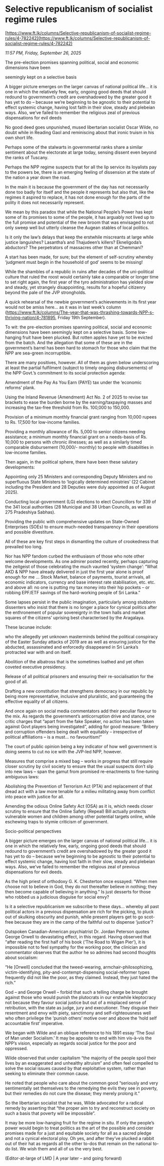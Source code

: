 # Selective republicanism of socialist regime rules

[https://www.ft.lk/columns/Selective-republicanism-of-socialist-regime-rules/4-782242](https://www.ft.lk/columns/Selective-republicanism-of-socialist-regime-rules/4-782242)

*11:57 PM, Friday, September 26, 2025*

The pre-election promises spanning political, social and economic dimensions have been

seemingly kept on a selective basis

A bigger picture emerges on the larger canvas of national political life... it is one in which the relatively few, early, ongoing good deeds that should redound to government’s credit are overshadowed by the greater good it has yet to do – because we’re beginning to be agnostic to their potential to effect systemic change, having lost faith in their slow, steady and plebeian ways. Also, we’ve failed to remember the religious zeal of previous dispensations for evil deeds

No good deed goes unpunished, mused libertarian socialist Oscar Wilde, no doubt while in Reading Gaol and reminiscing about that ironic truism in his own short life.

Perhaps some of the stalwarts in governmental ranks share a similar sentiment about the electorate at large today, sensing dissent even beyond the ranks of Tuscany.

Perhaps the NPP regime suspects that for all the lip service its loyalists pay to the powers be, there is an emerging feeling of dissension at the state of the nation a year down the road.

In the main it is because the government of the day has not necessarily done too badly for itself and the people it represents but also that, like the regimes it aspired to replace, it has not done enough for the parts of the polity it does not necessarily represent.

We mean by this paradox that while the National People’s Power has kept some of its promises to some of the people, it has arguably not lived up to the full promise and potential of the new broom that was envisaged to not only sweep well but utterly cleanse the Augean stables of local politics.

Is it only the law’s delays that keep the erstwhile miscreants at large while justice languishes? Lasantha’s and Thajudeen’s killers? Ekneligoda’s abductors? The perpetrators of massacres other than at Chemmani?

A start has been made, for sure; but the element of self-scrutiny whereby ‘judgment must begin in the household of god’ seems to be missing!

While the shambles of a republic in ruins after decades of the uni-political culture that ruled the roost would certainly take a comparable or longer time to set right again, the first year of the tyro administration has yielded slow and steady, yet strangely disappointing, results for a hopeful citizenry beyond the pale of the JVP strongholds.

A quick rehearsal of the newbie government’s achievements in its first year would not be amiss here... as it was in last week’s column (https://www.ft.lk/columns/The-year-that-was-thrashing-towards-NPP-s-thriving-nation/4-781895, Friday 19th September).

To wit: the pre-election promises spanning political, social and economic dimensions have been seemingly kept on a selective basis. Some low-hanging fruit have been plucked. But rotten apples have yet to be evicted from the batch. And the allegation that some of these are in the government’s barrel has been hard to stomach for those who claim that the NPP are sea-green incorruptible.

There are many positives, however. All of them as given below underscoring at least the partial fulfilment (subject to timely ongoing disbursements) of the NPP Govt.’s commitment to its social protection agenda:

Amendment of the Pay As You Earn (PAYE) tax under the ‘economic reforms’ plank.

Using the Inland Revenue (Amendment) Act No. 2 of 2025 to revise tax brackets to ease the burden borne by the earning/taxpaying masses and increasing the tax-free threshold from Rs. 100,000 to 150,000.

Provision of a minimum monthly financial grant ranging from 10,000 rupees to Rs. 17,500 for low-income families.

Providing a monthly allowance of Rs. 5,000 to senior citizens needing assistance; a minimum monthly financial grant on a needs-basis of Rs. 10,000 to persons with chronic illnesses; as well as a similarly timed comparable disbursement (10,000/- monthly) to people with disabilities in low-income families.

Then again, in the political sphere, there have been these salutary developments:

Appointing only 25 Ministers and corresponding Deputy Ministers and no superfluous State Ministers to ‘logically determined ministries’ (22 Cabinet including the President and 28 Deputies were duly appointed as of August 2025).

Conducting local-government (LG) elections to elect Councillors for 339 of the 341 local authorities (28 Municipal and 38 Urban Councils, as well as 275 Pradeshiya Sabhas).

Providing the public with comprehensive updates on State-Owned Enterprises (SOEs) to ensure much-needed transparency in their operations and possible divestiture.

All of these are key first steps in dismantling the culture of crookedness that prevailed too long.

Nor has NPP fandom curbed the enthusiasm of those who note other welcome developments. As one admirer posted recently, perhaps capturing the zeitgeist of those celebrating the much vaunted ‘system change’: “What AKD & NPP have already delivered in just the first year alone is proof enough for me ... Stock Market, balance of payments, tourist arrivals, all economic indicators, currency and base interest rate stabilisation, etc. etc. and above all: no one is putting my tax money into their hip pockets – or robbing EPF/ETF savings of the hard-working people of Sri Lanka.”

Some lapses persist in the public imagination, particularly among stubborn dissenters who insist that there is no longer a place for cynical politics after the enthronement of popular sovereignty in the town halls and market squares of the citizens’ uprising best characterised by the Aragalaya.

These lacunae include:

who the allegedly yet unknown masterminds behind the political conspiracy of the Easter Sunday attacks of 2019 are as well as ensuring justice for the abducted, assassinated and enforcedly disappeared in Sri Lanka’s protracted war with and on itself.

Abolition of the albatross that is the sometimes loathed and yet often coveted executive presidency.

Release of all political prisoners and ensuring their re-socialisation for the good of all.

Drafting a new constitution that strengthens democracy in our republic by being more representative, inclusive and pluralistic, and guaranteeing the effective equality of all citizens.

And once again on social media commentators add their peculiar flavour to the mix. As regards the government’s anticorruption drive and stance, one critic charges that “apart from the fake Speaker, no action has been taken against Govt players being investigated”, adding for good measure: “Bribery and corruption offenders being dealt with equitably – irrespective of political affiliations – is a must... no favouritism!”

The court of public opinion being a key indicator of how well government is doing seems to cut no ice with the JVP-led NPP, however.

Measures that comprise a mixed bag – works in progress that still require closer scrutiny by civil society to ensure that the usual suspects don’t slip into new laws – span the gamut from promised re-enactments to fine-tuning ambiguous laws:

Abolishing the Prevention of Terrorism Act (PTA) and replacement of that dread act with a law more tenable for a milieu militating away from conflict into peace with justice for all.

Amending the odious Online Safety Act (OSA) as it is, which needs closer scrutiny to ensure that the Online Safety (Repeal) Bill actually protects vulnerable women and children among other potential targets online, while eschewing traps to stymie criticism of government.

Socio-political perspectives

A bigger picture emerges on the larger canvas of national political life... it is one in which the relatively few, early, ongoing good deeds that should redound to government’s credit are overshadowed by the greater good it has yet to do – because we’re beginning to be agnostic to their potential to effect systemic change, having lost faith in their slow, steady and plebeian ways. Also, we’ve failed to remember the religious zeal of previous dispensations for evil deeds.

As the high priest of orthodoxy G. K. Chesterton once essayed: “When men choose not to believe in God, they do not thereafter believe in nothing; they then become capable of believing in anything.” Is just desserts for those who robbed us a judicious disguise for social envy?

Is it a selective republicanism we subscribe to these days... whereby all past political actors in a previous dispensation are rich for the picking, to pluck out of skulking obscurity and punish, while present players get to go scot-free because they are in the camp of the faithful out to dispense ‘justice’?

Outspoken Canadian-American psychiatrist Dr. Jordan Peterson quotes George Orwell to devastating effect, in this regard. Having observed that “after reading the first half of his book (‘The Road to Wigan Pier’), it is impossible not to feel sympathy for the working poor, the clinician and commentator observes that the author he so admires had second thoughts about socialism:

“He [Orwell] concluded that the tweed-wearing, armchair-philosophizing, victim-identifying, pity-and-contempt-dispensing social-reformer types frequently did not like the poor, as they claimed. Instead, they just hated the rich.”

God – and George Orwell – forbid that such a telling charge be brought against those who would punish the plutocrats in our erstwhile kleptocracy not because they favour social justice but out of a misplaced sense of retribution, with the state as judge, jury and executioner. They disguise their resentment and envy with piety, sanctimony and self-righteousness well who often privilege the ‘punish others’ motive over and above the ‘hold self accountable first’ imperative.

We began with Wilde and an oblique reference to his 1891 essay ‘The Soul of Man under Socialism.’ It may be apposite to end with him vis-à-vis the NPP’s vision, especially as regards social justice for the poor and oppressed.

Wilde observed that under capitalism “the majority of the people spoil their lives by an exaggerated and unhealthy altruism” and often feel compelled to solve the social issues caused by that exploitative system, rather than seeking to eliminate their common cause.

He noted that people who care about the common good “seriously and very sentimentally set themselves to the remedying the evils they see in poverty, but their remedies do not cure the disease; they merely prolong it.”

So the libertarian socialist that he was, Wilde advocated for a radical remedy by asserting that “the proper aim to try and reconstruct society on such a basis that poverty will be impossible”.

It may be more low-hanging fruit for the regime in situ. If only the people’s power would begin to treat politics as the art of the possible and consider promises made for a just and equitable society for all as a sacred pledge and not a cynical electoral ploy. Oh yes, and after they’ve plucked a rabbit out of their hat as regards all the other to-dos that remain on the national to-do list. We wish them and all of us the very best.

(Editor-at-large of LMD | A year later – and going forward)

